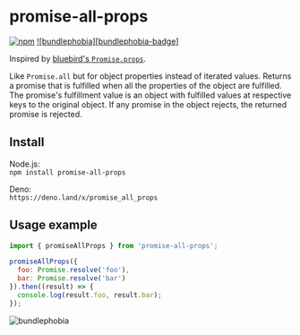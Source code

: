 # promise-all-props
[![npm][npm-badge]][npm]
[![bundlephobia][bundlephobia-badge]][bundlephobia]

Inspired by [bluebird's `Promise.props`](http://bluebirdjs.com/docs/api/promise.props.html).

Like `Promise.all` but for object properties instead of iterated values. Returns a promise that is fulfilled when all the properties of the object are fulfilled. The promise's fulfillment value is an object with fulfilled values at respective keys to the original object. If any promise in the object rejects, the returned promise is rejected.

## Install
Node.js:  
`npm install promise-all-props`

Deno:  
`https://deno.land/x/promise_all_props`

## Usage example
```js
import { promiseAllProps } from 'promise-all-props';

promiseAllProps({
  foo: Promise.resolve('foo'),
  bar: Promise.resolve('bar')
}).then((result) => {
  console.log(result.foo, result.bar);
});
```

[npm]: https://npmjs.com/package/promise-all-props
[npm-badge]: https://tinyshields.dev/npm/promise-all-props.svg
[bundlephobia]: https://bundlephobia.com/package/promise-all-props
![bundlephobia](https://tinyshields.dev/bundlephobia/size/promise-all-props.svg)
